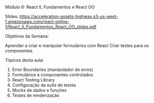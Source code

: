 Módulo 6: React II, Fundamentos e React OO

Slides: https://acceleration-assets-highway.s3-us-west-1.amazonaws.com/react-online-1/React_II_Fundamentos_React_OO_slides.pdf

Objetivos da Semana:

Aprender a criar e manipular formulários com React
Criar testes para os componentes

Tópicos desta aula:
<ol>

<li>Error Boundaries (manipulador de erros)</li>
<li>Formulários e componentes controlados</li>
<li>React Testing Library</li>
<li>Configuração da suíte de testes</li>
<li>Mocks de dados e funções</li>
<li>Testes de renderização</li>
</ol>